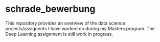 # schrade_bewerbung

This repository provides an overview of the data science projects/assignents I have worked on during my Masters program.
The Deep Learning assignment is still work in progress.
